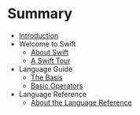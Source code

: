 # Summary

* [Introduction](README.md)
* Welcome to Swift
    * [About Swift](welcome-to-swift/about-swift.md)
    * [A Swift Tour](welcome-to-swift/a-swift-tour.md)
* Language Guide
    * [The Basis](language-guide/the-basis.md)
    * [Basic Operators](language-guide/basis-operators.md)
* Language Reference
    * [About the Language Reference](language-reference/about-the-language-reference.md)

